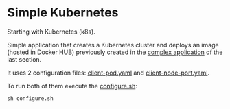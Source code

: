 # Simple Kubernetes

Starting with Kubernetes (k8s). 

Simple application that creates a Kubernetes cluster and deploys an image (hosted in Docker HUB) previously created in the [complex application](../05-complex/README.md) of the last section.

It uses 2 configuration files: [client-pod.yaml](./client-pod.yaml) and [client-node-port.yaml](./client-node-port.yaml).

To run both of them execute the [configure.sh](./configure.sh):

`sh configure.sh`
